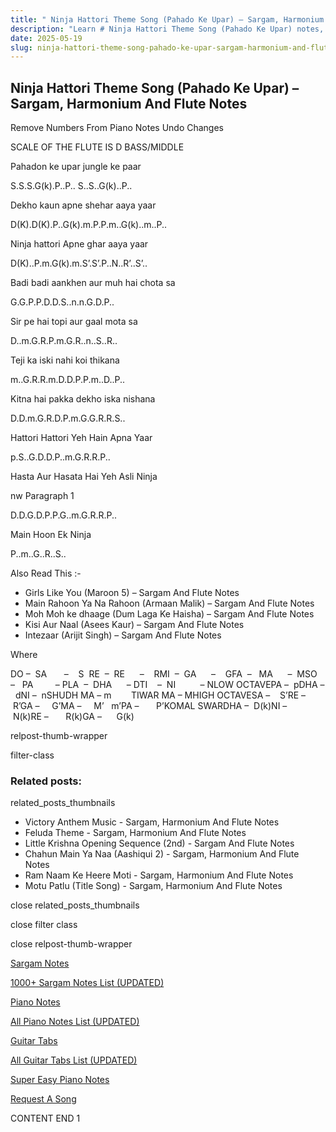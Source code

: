```yaml
---
title: " Ninja Hattori Theme Song (Pahado Ke Upar) – Sargam, Harmonium And Flute Notes"
description: "Learn # Ninja Hattori Theme Song (Pahado Ke Upar) notes, sargam, harmonium notations and flute notes. Easy step-by-step tutorial for beginners."
date: 2025-05-19
slug: ninja-hattori-theme-song-pahado-ke-upar-sargam-harmonium-and-flute-notes
---
```


## Ninja Hattori Theme Song (Pahado Ke Upar) – Sargam, Harmonium And Flute Notes

Remove Numbers From Piano Notes
Undo Changes

SCALE OF THE FLUTE IS D BASS/MIDDLE

Pahadon ke upar jungle ke paar

S.S.S.G(k).P..P.. S..S..G(k)..P..

Dekho kaun apne shehar aaya yaar

D(K).D(K).P..G(k).m.P.P.m..G(k)..m..P..

Ninja hattori Apne ghar aaya yaar

D(K)..P.m.G(k).m.S’.S’.P..N..R’..S’..

Badi badi aankhen aur muh hai chota sa

G.G.P.P.D.D.S..n.n.G.D.P..

Sir pe hai topi aur gaal mota sa

D..m.G.R.P.m.G.R..n..S..R..

Teji ka iski nahi koi thikana

m..G.R.R.m.D.D.P.P.m..D..P..

Kitna hai pakka dekho iska nishana

D.D.m.G.R.D.P.m.G.G.R.R.S..

Hattori Hattori Yeh Hain Apna Yaar

p.S..G.D.D.P..m.G.R.R.P..

Hasta Aur Hasata Hai Yeh Asli Ninja

nw Paragraph 1

D.D.G.D.P.P.G..m.G.R.R.P..

Main Hoon Ek Ninja

P..m..G..R..S..

Also Read This :-

- Girls Like You (Maroon 5) – Sargam And Flute Notes
- Main Rahoon Ya Na Rahoon (Armaan Malik) – Sargam And Flute Notes
- Moh Moh ke dhaage (Dum Laga Ke Haisha) – Sargam And Flute Notes
- Kisi Aur Naal (Asees Kaur) – Sargam And Flute Notes
- Intezaar (Arijit Singh) – Sargam And Flute Notes

Where

DO –  SA       –    S  RE  –  RE      –    RMI  –  GA      –    GFA  –   MA      –  MSO  –   PA         – PLA  –  DHA      – DTI    –  NI          – NLOW OCTAVEPA –  pDHA –  dNI –  nSHUDH MA – m        TIWAR MA – MHIGH OCTAVESA –    S’RE –     R’GA –     G’MA –     M’   m’PA –       P’KOMAL SWARDHA –  D(k)NI –       N(k)RE –       R(k)GA –      G(k)

relpost-thumb-wrapper

filter-class

### Related posts:

related_posts_thumbnails

- Victory Anthem Music - Sargam, Harmonium And Flute Notes
- Feluda Theme - Sargam, Harmonium And Flute Notes
- Little Krishna Opening Sequence (2nd) - Sargam And Flute Notes
- Chahun Main Ya Naa (Aashiqui 2) - Sargam, Harmonium And Flute Notes
- Ram Naam Ke Heere Moti - Sargam, Harmonium And Flute Notes
- Motu Patlu (Title Song) - Sargam, Harmonium And Flute Notes

close related_posts_thumbnails

close filter class

close relpost-thumb-wrapper

[Sargam Notes](/sargam-notes.html)

[1000+ Sargam Notes List (UPDATED)](/all-songs-list-sargam-notes.html)

[Piano Notes](/piano-notes.html)

[All Piano Notes List (UPDATED)](/all-songs-list-piano-notes.html)

[Guitar Tabs](/guitar-tabs.html)

[All Guitar Tabs List (UPDATED)](/all-songs-list-guitar-tabs.html)

[Super Easy Piano Notes](https://studywall.in/)

[Request A Song](/request-a-song.html)

CONTENT END 1
